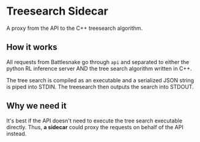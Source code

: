 # Treesearch Sidecar

A proxy from the API to the C++ treesearch algorithm.


## How it works

All requests from Battlesnake go through `api` and separated to either the python RL inference server AND the tree search algorithm written in C++.

The tree search is compiled as an executable and a serialized JSON string is piped into STDIN. The treesearch then outputs the search into STDOUT.

## Why we need it

It's best if the API doesn't need to execute the tree search executable directly. Thus, **a sidecar** could proxy the requests on behalf of the API instead.